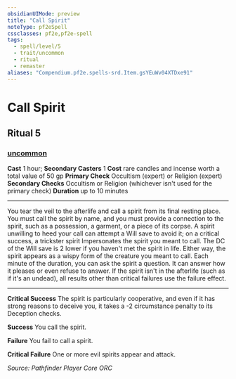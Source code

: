 ```yaml
---
obsidianUIMode: preview
title: "Call Spirit"
noteType: pf2eSpell
cssclasses: pf2e,pf2e-spell
tags:
  - spell/level/5
  - trait/uncommon
  - ritual
  - remaster
aliases: "Compendium.pf2e.spells-srd.Item.gsYEuWv04XTDxe91" 
---
```

# Call Spirit   
## Ritual 5
### [uncommon](uncommon "Uncommon Rarity Trait")

**Cast** 1 hour; **Secondary Casters** 1
**Cost** rare candles and incense worth a total value of 50 gp
**Primary Check** Occultism (expert) or Religion (expert)
**Secondary Checks** Occultism or Religion (whichever isn&#x27;t used for the primary check)
**Duration** up to 10 minutes
* * * 
You tear the veil to the afterlife and call a spirit from its final resting place. You must call the spirit by name, and you must provide a connection to the spirit, such as a possession, a garment, or a piece of its corpse. A spirit unwilling to heed your call can attempt a Will save to avoid it; on a critical success, a trickster spirit Impersonates the spirit you meant to call. The DC of the Will save is 2 lower if you haven't met the spirit in life. Either way, the spirit appears as a wispy form of the creature you meant to call. Each minute of the duration, you can ask the spirit a question. It can answer how it pleases or even refuse to answer. If the spirit isn't in the afterlife (such as if it's an undead), all results other than critical failures use the failure effect.

* * *

**Critical Success** The spirit is particularly cooperative, and even if it has strong reasons to deceive you, it takes a -2 circumstance penalty to its Deception checks.

**Success** You call the spirit.

**Failure** You fail to call a spirit.

**Critical Failure** One or more evil spirits appear and attack.

*Source: Pathfinder Player Core*
*ORC*